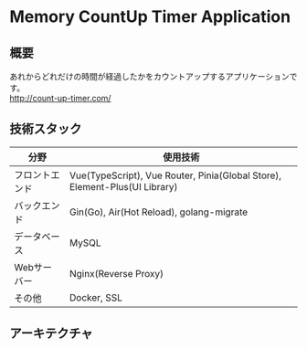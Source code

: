 # Memory CountUp Timer Application

## 概要
あれからどれだけの時間が経過したかをカウントアップするアプリケーションです。<br>
http://count-up-timer.com/

## 技術スタック
| 分野 | 使用技術 |
| ---- | ---- |
| フロントエンド | Vue(TypeScript), Vue Router, Pinia(Global Store), Element-Plus(UI Library) |
| バックエンド | Gin(Go), Air(Hot Reload), golang-migrate |
| データベース | MySQL |
| Webサーバー | Nginx(Reverse Proxy) |
| その他 | Docker, SSL |

## アーキテクチャ
